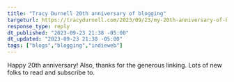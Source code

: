 ```yaml
---
title: "Tracy Durnell 20th anniversary of blogging"
targeturl: https://tracydurnell.com/2023/09/23/my-20th-anniversary-of-blogging/
response_type: reply
dt_published: "2023-09-23 21:38 -05:00"
dt_updated: "2023-09-23 21:38 -05:00"
tags: ["blogs","blogging","indieweb"]
---
```


Happy 20th anniversary! Also, thanks for the generous linking. Lots of new folks to read and subscribe to. 
